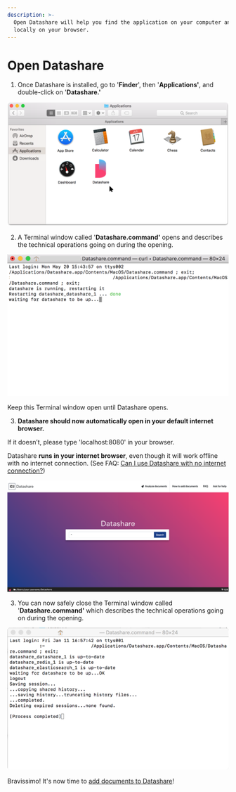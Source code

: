 ```yaml
---
description: >-
  Open Datashare will help you find the application on your computer and run it
  locally on your browser.
---
```


# Open Datashare

1. Once Datashare is installed, go to '**Finder**', then '**Applications'**, and double-click on '**Datashare.'**

![](../.gitbook/assets/group-28%20%281%29.png)

2. A Terminal window called '**Datashare.command'** opens and describes the technical operations going on during the opening.

![](../.gitbook/assets/screen-shot-2019-05-21-at-11.33.00-am.png)

Keep this Terminal window open until Datashare opens. 

3. **Datashare should now automatically open in your default internet browser.**  
  
If it doesn’t, please type 'localhost:8080' in your browser.  
  
Datashare **runs in your internet browser**, even though it will work offline with no internet connection. \(See FAQ: [Can I use Datashare with no internet connection?](https://icij.gitbook.io/datashare/faq/can-i-use-datashare-with-no-internet-connection)\)

![](../.gitbook/assets/group%20%282%29.png)

3. You can now safely close the Terminal window called '**Datashare.command'** which describes the technical operations going on during the opening. 

![](../.gitbook/assets/how-do-i-open-datashare_mac_term.png)

Bravissimo! It's now time to [add documents to Datashare](https://icij.gitbook.io/datashare/mac/add-documents-to-datashare-on-mac)!

